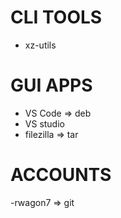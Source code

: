 # CLI TOOLS
- xz-utils

# GUI APPS
- VS Code => deb
- VS studio
- filezilla => tar

# ACCOUNTS
-rwagon7 => git

